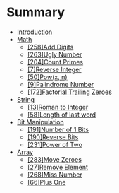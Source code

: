 # Summary

* [Introduction](README.md)
* [Math](mathmd.md)
   * [[258]Add Digits](add_digits.md)
   * [[263]Ugly Number](ugly_number.md)
   * [[204]Count Primes](count_primes.md)
   * [[7]Reverse Integer]([7]reverse_integer.md)
   * [[50]Pow(x, n)]([50]powx,_n.md)
   * [[9]Palindrome Number]([9]palindrome_number.md)
   * [[172]Factorial Trailing Zeroes](factorial_trailing_zeroes.md)
* [String](string.md)
   * [[13]Roman to Integer](roman_to_integer.md)
   * [[58]Length of last word]([58]length_of_last_word.md)
* [Bit Manipulation](bit_manipulation.md)
   * [[191]Number of 1 Bits](number_of_1_bits.md)
   * [[190]Reverse Bits](reverse_bits.md)
   * [[231]Power of Two](power_of_two.md)
* [Array](array.md)
   * [[283]Move Zeroes](move_zeroes.md)
   * [[27]Remove Element](remove_element.md)
   * [[268]Miss Number](miss_number.md)
   * [[66]Plus One]([66]plus_one.md)

